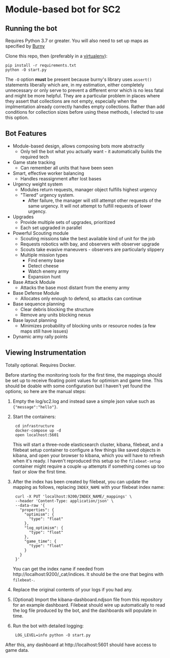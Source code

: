 # Module-based bot for SC2
## Running the bot
Requires Python 3.7 or greater. You will also need to set up maps as specified by [Burny](https://github.com/BurnySc2/python-sc2#maps)

Clone this repo, then (preferably in a [virtualenv](https://pypi.org/project/virtualenv/)):

    pip install -r requirements.txt
    python -O start.py

The `-O` option **must** be present because burny's library uses `assert()` statements liberally which are, in my estimation, either completely unnecessary or only serve to prevent a different error which is no less fatal and might be more helpful. They are a particular problem in places where they assert that collections are not empty, especially when the implmentation already correctly handles empty collections. Rather than add conditions for collection sizes before using these methods, I elected to use this option.
## Bot Features
* Module-based design, allows composing bots more abstractly
  * Only tell the bot what you actually want - it automatically builds the required tech
* Game state tracking
  * Can remember all units that have been seen
* Smart, effective worker balancing
  * Handles reassignment after lost bases
* Urgency weight system
  * Modules return requests, manager object fulfills highest urgency
  * "Tiered" urgency system.
    * After failure, the manager will still attempt other requests of the same urgency. It will not attempt to fulfill requests of lower urgency.
* Upgrades
  * Provide multiple sets of upgrades, prioritized
  * Each set upgraded in parallel
* Powerful Scouting module
  * Scouting missions take the best available kind of unit for the job
  * Requests robotics with bay, and observers with observer upgrade
  * Scouts take evasive maneuvers - observers are particularly slippery
  * Multiple mission types
    * Find enemy base
    * Detect cheese
    * Watch enemy army
    * Expansion hunt
* Base Attack Module
  * Attacks the base most distant from the enemy army
* Base Defense Module
  * Allocates only enough to defend, so attacks can continue
* Base sequence planning
  * Clear debris blocking the structure
  * Remove any units blocking nexus
* Base layout planning
  * Minimizes probability of blocking units or resource nodes (a few maps still have issues)
* Dynamic army rally points

## Viewing Instrumentation
Totally optional. Requires Docker.

Before starting the monitoring tools for the first time, the mappings should be set up to receive floating point values for optimism and game time. This should be doable with some configuration but I haven't yet found the options; so here are the manual steps:

1. Empty the log/sc2.log and instead save a simple json value such as `{"message":"hello"}`.
1. Start the containers:

        cd infrastructure
        docker-compose up -d
        open localhost:5601
    This will start a three-node elasticsearch cluster, kibana, filebeat, and a filebeat setup container to configure a few things like saved objects in kibana, and open your browser to kibana, which you will have to refresh when it's ready. I haven't reproduced this setup so the `filebeat-setup` container might require a couple `up` attempts if something comes up too fast or slow the first time.
1. After the index has been created by filebeat, you can update the mapping as follows, replacing `INDEX_NAME` with your filebeat index name:

        curl -X PUT 'localhost:9200/INDEX_NAME/_mappings' \
        --header 'Content-Type: application/json' \
        --data-raw '{
          "properties": {
            "optimism": {
              "type": "float"
            },
            "log_optimism": {
              "type": "float"
            },
            "game_time": {
              "type": "float"
            }
          }
        }'
    You can get the index name if needed from http://localhost:9200/_cat/indices. It should be the one that begins with `filebeat-`.
1. Replace the original contents of your logs if you had any.
1. (Optional) Import the kibana-dashboard.ndjson file from this repository for an example dashboard. Filebeat should wire up automatically to read the log file produced by the bot, and the dashboards will populate in time.
1. Run the bot with detailed logging:

        LOG_LEVEL=info python -O start.py
After this, any dashboard at http://localhost:5601 should have access to game data.
